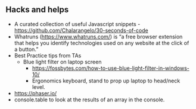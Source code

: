 ## Hacks and helps

* A curated collection of useful Javascript snippets  - https://github.com/Chalarangelo/30-seconds-of-code
* Whatruns (https://www.whatruns.com/) is “a free browser extension that helps you identify technologies used on any website at the click of a button.”
* Best Practice tips from TAs
	* Blue light filter on laptop screen
		* https://fossbytes.com/how-to-use-blue-light-filter-in-windows-10/
        * Ergonomics keyboard, stand to prop up laptop to head/neck level.
* https://phaser.io/
* console.table to look at the results of an array in the console.